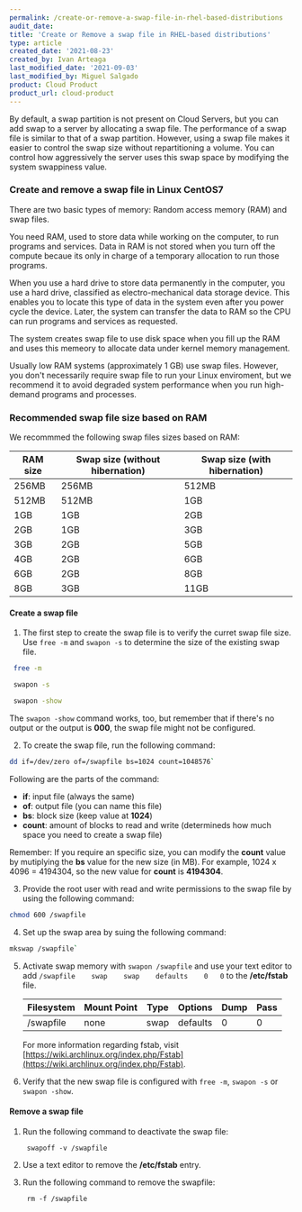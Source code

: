 ```yaml
---
permalink: /create-or-remove-a-swap-file-in-rhel-based-distributions
audit_date:
title: 'Create or Remove a swap file in RHEL-based distributions'
type: article
created_date: '2021-08-23'
created_by: Ivan Arteaga
last_modified_date: '2021-09-03'
last_modified_by: Miguel Salgado
product: Cloud Product
product_url: cloud-product
---
```


By default, a swap partition is not present on Cloud Servers, but you can add swap to a server
by allocating a swap file. The performance of a swap file is similar to that of a swap partition.
However, using a swap file makes it easier to control the swap size without repartitioning a
volume. You can control how aggressively the server uses this swap space by modifying the system
swappiness value.

### Create and remove a swap file in Linux CentOS7

There are two basic types of memory: Random access memory (RAM) and swap files.

You need RAM, used to store data while working on the computer, to run programs and services.
Data in RAM is not stored when you turn off the compute becaue its only in charge of a temporary
allocation to run those programs.

When you use a hard drive to store data permanently in the computer, you use a hard drive,
classified as electro-mechanical data storage device. This enables you to locate this type of
data in the system even after you power cycle the device. Later, the system can transfer the
data to RAM so the CPU can run programs and services as requested.

The system creates swap file to use disk space when you fill up the RAM and uses this memeory
to allocate data under kernel memory management.

Usually low RAM systems (approximately 1 GB) use swap files. However, you don't necessarily
require swap file to run your Linux enviroment, but we recommend it to avoid degraded system
performance when you run high-demand programs and processes.

### Recommended swap file size based on RAM

We recommmed the following swap files sizes based on RAM:

|RAM size | Swap size (without hibernation) | Swap size (with hibernation) |
|---------|---------------------------------|------------------------------|
| 256MB | 256MB | 512MB |
| 512MB | 512MB | 1GB |
| 1GB | 1GB | 2GB |
| 2GB | 1GB | 3GB |
| 3GB | 2GB | 5GB |
| 4GB | 2GB | 6GB |
| 6GB | 2GB | 8GB |
| 8GB | 3GB | 11GB |

#### Create a swap file

1. The first step to create the swap file is to verify the curret swap file size.
   Use `free -m` and   `swapon -s` to determine the size of the existing swap file.

```sh
 free -m

 swapon -s

 swapon -show
```

   The `swapon -show` command works, too, but remember that if there's no output
   or the output is **000**,  the swap file might not be configured. 

2. To create the swap file, run the following command:

```sh
dd if=/dev/zero of=/swapfile bs=1024 count=1048576`
```

   Following are the parts of the command:

   - **if**: input file  (always the same)
   - **of**: output file (you can name this file)
   - **bs**: block size  (keep value at **1024**)
   - **count**: amount of blocks to read and write (determineds how much space you need to create a swap file)

   Remember: If you require an specific size, you can modify the **count** value by mutiplying
   the **bs** value for the new size (in MB). For example, 1024 x 4096 = 4194304, so the new value
   for **count** is **4194304**. 

3. Provide the root user with read and write permissions to the swap file by using the following command:

```sh
chmod 600 /swapfile
```

4. Set up the swap area by suing the following command:

```sh
mkswap /swapfile`
```

5. Activate swap memory with `swapon /swapfile` and use your text editor to add 
   `/swapfile    swap    swap    defaults    0   0` to the **/etc/fstab** file.

   | Filesystem|Mount Point|Type |Options| Dump|Pass|
   | ----------- | ----------- |--|---|---|--|
   | /swapfile | none |swap |defaults|0 |0 |

   For more information regarding fstab, visit [https://wiki.archlinux.org/index.php/Fstab](https://wiki.archlinux.org/index.php/Fstab).

6. Verify that the new swap file is configured with `free -m`, `swapon -s` or `swapon -show`.

#### Remove a swap file

1. Run the following command to deactivate the swap file:

        swapoff -v /swapfile

2. Use a text editor to remove the **/etc/fstab** entry.

3. Run the following command to remove the swapfile:

        rm -f /swapfile
